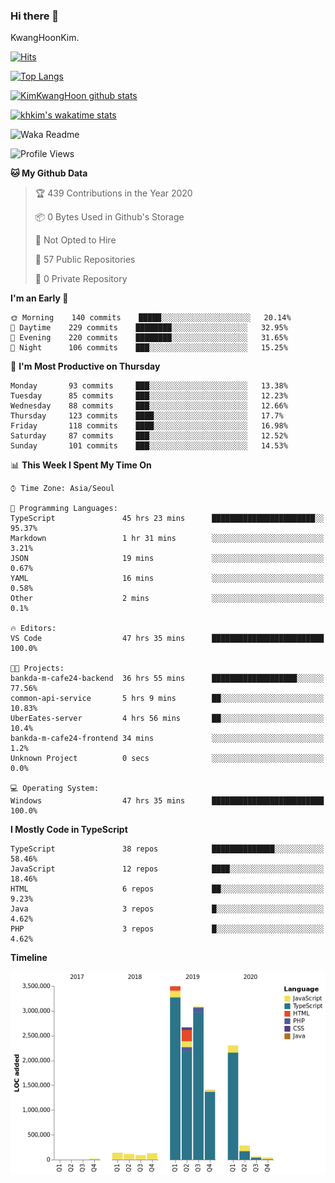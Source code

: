 ### Hi there 👋

KwangHoonKim.

[![Hits](https://hits.seeyoufarm.com/api/count/incr/badge.svg?url=https%3A%2F%2Fgithub.com%2Frhkdgns95)](https://hits.seeyoufarm.com)  

[![Top Langs](https://github-readme-stats.vercel.app/api/top-langs/?username=rhkdgns95&layout=compact)](https://github.com/anuraghazra/github-readme-stats)   

[![KimKwangHoon github stats](https://github-readme-stats.vercel.app/api?username=rhkdgns95&show_icons=true)](https://github.com/anuraghazra/github-readme-stats)  

[![khkim's wakatime stats](https://github-readme-stats.vercel.app/api/wakatime?username=rhkdgns95)](https://github.com/anuraghazra/github-readme-stats)

<!--
**rhkdgns95/rhkdgns95** is a ✨ _special_ ✨ repository because its `README.md` (this file) appears on your GitHub profile.

Here are some ideas to get you started:

- 🔭 I’m currently working on ...
- 🌱 I’m currently learning ...
- 👯 I’m looking to collaborate on ...
- 🤔 I’m looking for help with ...
- 💬 Ask me about ...
- 📫 How to reach me: ...
- 😄 Pronouns: ...
- ⚡ Fun fact: ...
-->



![Waka Readme](https://github.com/rhkdgns95/rhkdgns95/workflows/Waka%20Readme/badge.svg)
<!--START_SECTION:waka-->
![Profile Views](http://img.shields.io/badge/Profile%20Views-6-blue)

**🐱 My Github Data** 

> 🏆 439 Contributions in the Year 2020
 > 
> 📦 0 Bytes Used in Github's Storage 
 > 
> 🚫 Not Opted to Hire
 > 
> 📜 57 Public Repositories
 > 
> 🔑 0 Private Repository 
 > 
**I'm an Early 🐤** 

```text
🌞 Morning    140 commits    █████░░░░░░░░░░░░░░░░░░░░   20.14% 
🌆 Daytime    229 commits    ████████░░░░░░░░░░░░░░░░░   32.95% 
🌃 Evening    220 commits    ████████░░░░░░░░░░░░░░░░░   31.65% 
🌙 Night      106 commits    ███░░░░░░░░░░░░░░░░░░░░░░   15.25%

```
📅 **I'm Most Productive on Thursday** 

```text
Monday       93 commits     ███░░░░░░░░░░░░░░░░░░░░░░   13.38% 
Tuesday      85 commits     ███░░░░░░░░░░░░░░░░░░░░░░   12.23% 
Wednesday    88 commits     ███░░░░░░░░░░░░░░░░░░░░░░   12.66% 
Thursday     123 commits    ████░░░░░░░░░░░░░░░░░░░░░   17.7% 
Friday       118 commits    ████░░░░░░░░░░░░░░░░░░░░░   16.98% 
Saturday     87 commits     ███░░░░░░░░░░░░░░░░░░░░░░   12.52% 
Sunday       101 commits    ███░░░░░░░░░░░░░░░░░░░░░░   14.53%

```


📊 **This Week I Spent My Time On** 

```text
⌚︎ Time Zone: Asia/Seoul

💬 Programming Languages: 
TypeScript               45 hrs 23 mins      ███████████████████████░░   95.37% 
Markdown                 1 hr 31 mins        ░░░░░░░░░░░░░░░░░░░░░░░░░   3.21% 
JSON                     19 mins             ░░░░░░░░░░░░░░░░░░░░░░░░░   0.67% 
YAML                     16 mins             ░░░░░░░░░░░░░░░░░░░░░░░░░   0.58% 
Other                    2 mins              ░░░░░░░░░░░░░░░░░░░░░░░░░   0.1%

🔥 Editors: 
VS Code                  47 hrs 35 mins      █████████████████████████   100.0%

🐱‍💻 Projects: 
bankda-m-cafe24-backend  36 hrs 55 mins      ███████████████████░░░░░░   77.56% 
common-api-service       5 hrs 9 mins        ██░░░░░░░░░░░░░░░░░░░░░░░   10.83% 
UberEates-server         4 hrs 56 mins       ██░░░░░░░░░░░░░░░░░░░░░░░   10.4% 
bankda-m-cafe24-frontend 34 mins             ░░░░░░░░░░░░░░░░░░░░░░░░░   1.2% 
Unknown Project          0 secs              ░░░░░░░░░░░░░░░░░░░░░░░░░   0.0%

💻 Operating System: 
Windows                  47 hrs 35 mins      █████████████████████████   100.0%

```

**I Mostly Code in TypeScript** 

```text
TypeScript               38 repos            ██████████████░░░░░░░░░░░   58.46% 
JavaScript               12 repos            ████░░░░░░░░░░░░░░░░░░░░░   18.46% 
HTML                     6 repos             ██░░░░░░░░░░░░░░░░░░░░░░░   9.23% 
Java                     3 repos             █░░░░░░░░░░░░░░░░░░░░░░░░   4.62% 
PHP                      3 repos             █░░░░░░░░░░░░░░░░░░░░░░░░   4.62%

```


**Timeline**

![Chart not found](https://raw.githubusercontent.com/rhkdgns95/rhkdgns95/master/charts/bar_graph.png) 


<!--END_SECTION:waka-->
